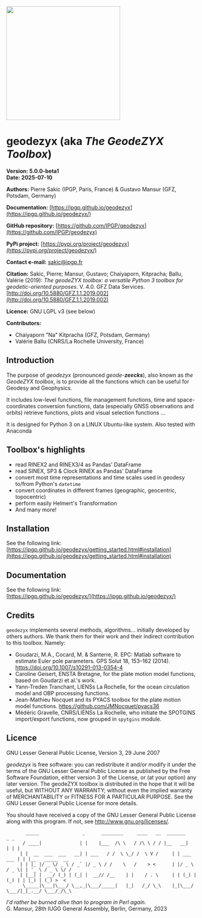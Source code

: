 <img src="./geodezyx_toolbox_logo.png" width="300">

# geodezyx (aka ___The GeodeZYX Toolbox___) 

**Version: 5.0.0-beta1**  
**Date: 2025-07-10**  

**Authors:** Pierre Sakic (IPGP, Paris, France) & Gustavo Mansur (GFZ, Potsdam, Germany) 

**Documentation:** [https://ipgp.github.io/geodezyx](https://ipgp.github.io/geodezyx/)

**GitHub repository:** [https://github.com/IPGP/geodezyx](https://github.com/IPGP/geodezyx) 

**PyPi project:** [https://pypi.org/project/geodezyx](https://pypi.org/project/geodezyx/)

**Contact e-mail:** sakic@ipgp.fr

**Citation:** Sakic, Pierre; Mansur, Gustavo; Chaiyaporn, Kitpracha; Ballu, Valérie (2019):
*The geodeZYX toolbox: a versatile Python 3 toolbox for geodetic-oriented purposes*. 
V. 4.0. GFZ Data Services. [http://doi.org/10.5880/GFZ.1.1.2019.002](http://doi.org/10.5880/GFZ.1.1.2019.002)

**Licence:** GNU LGPL v3 (see below) 

**Contributors:**
* Chaiyaporn "Na" Kitpracha (GFZ, Potsdam, Germany)
* Valérie Ballu (CNRS/La Rochelle University, France)

## Introduction
The purpose of _geodezyx_ (pronounced *geode-**zeecks***), also known as _the GeodeZYX toolbox_, is to provide all the functions which
can be useful for Geodesy and Geophysics. 

It includes low-level functions, file management functions,
time and space-coordinates conversion functions, 
data (especially GNSS observations and orbits) retrieve functions, 
plots and visual selection functions ...

It is designed for Python 3 on a LINUX Ubuntu-like system.
Also tested with Anaconda

## Toolbox's highlights
* read RINEX2 and RINEX3/4 as Pandas' DataFrame
* read SINEX, SP3 & Clock RINEX as Pandas' DataFrame
* convert most time representations and time scales used in geodesy to/from Python's `datetime`
* convert coordinates in different frames (geographic, geocentric, topocentric)
* perform easily Helmert's Transformation
* And many more!

## Installation
See the following link:  
[https://ipgp.github.io/geodezyx/getting_started.html#installation](https://ipgp.github.io/geodezyx/getting_started.html#installation)

## Documentation
See the following link:  
[https://ipgp.github.io/geodezyx/](https://ipgp.github.io/geodezyx/)

## Credits
`geodezyx` implements several methods, algorithms... initially developed by others authors.
We thank them for their work and their indirect contribution to this toolbox. Namely:
  * Goudarzi, M.A., Cocard, M. & Santerre, R. EPC: Matlab software to estimate Euler pole parameters. 
GPS Solut 18, 153–162 (2014). https://doi.org/10.1007/s10291-013-0354-4
  * Caroline Geisert, ENSTA Bretagne, for the plate motion model functions, based on Goudarzi et al.'s work.
  * Yann-Treden Tranchant, LIENSs La Rochelle, for the ocean circulation model and OBP processing functions.
  * Jean-Mathieu Nocquet and its PYACS toolbox for the plate motion model functions. https://github.com/JMNocquet/pyacs36
  * Médéric Gravelle, CNRS/LIENSs La Rochelle, who initiate the SPOTGINS import/export functions, now grouped in `spytgins` module.

## Licence
GNU Lesser General Public License, Version 3, 29 June 2007

_geodezyx_ is free software: you can redistribute it and/or modify it
under the terms of the GNU Lesser General Public License as published by the 
Free Software Foundation, either version 3 of the License, or 
(at your option) any later version. The geodeZYX toolbox is distributed 
in the hope that it will be useful, but WITHOUT ANY WARRANTY; without even 
the implied warranty of MERCHANTABILITY or FITNESS FOR A PARTICULAR PURPOSE. 
See the GNU Lesser General Public License for more details. 

You should have received a copy of the GNU Lesser General Public License 
along with this program. If not, see http://www.gnu.org/licenses/.

```
       _____                _      ________     ____   __  _______          _ _
      / ____|              | |    |___  /\ \   / /\ \ / / |__   __|        | | |
     | |  __  ___  ___   __| | ___   / /  \ \_/ /  \ V /     | | ___   ___ | | |__   _____  __
     | | |_ |/ _ \/ _ \ / _` |/ _ \ / /    \   /    > <      | |/ _ \ / _ \| | '_ \ / _ \ \/ /
     | |__| |  __/ (_) | (_| |  __// /__    | |    / . \     | | (_) | (_) | | |_) | (_) >  <
      \_____|\___|\___/ \__,_|\___/_____|   |_|   /_/ \_\    |_|\___/ \___/|_|_.__/ \___/_/\_\
```

_I'd rather be burned alive than to program in Perl again._  
 G. Mansur, 28th IUGG General Assembly, Berlin, Germany, 2023


